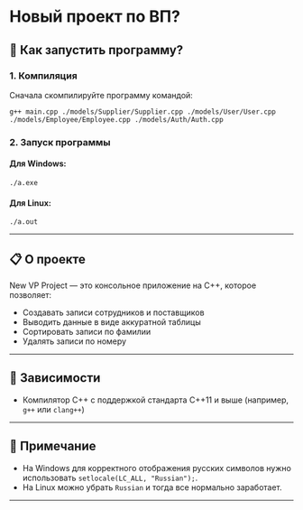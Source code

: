 # Новый проект по ВП?

## 🚀 Как запустить программу?

### 1. Компиляция

Сначала скомпилируйте программу командой:

```
g++ main.cpp ./models/Supplier/Supplier.cpp ./models/User/User.cpp ./models/Employee/Employee.cpp ./models/Auth/Auth.cpp
```

### 2. Запуск программы

#### Для Windows:

```
./a.exe
```

#### Для Linux:

```
./a.out
```

---

## 📋 О проекте

New VP Project — это консольное приложение на C++, которое позволяет:
- Создавать записи сотрудников и поставщиков
- Выводить данные в виде аккуратной таблицы
- Сортировать записи по фамилии
- Удалять записи по номеру

---

## 📌 Зависимости

- Компилятор C++ с поддержкой стандарта C++11 и выше (например, `g++` или `clang++`)

---

## 📢 Примечание

- На Windows для корректного отображения русских символов нужно использовать `setlocale(LC_ALL, "Russian");`.
- На Linux можно убрать `Russian` и тогда все нормально заработает.

---

